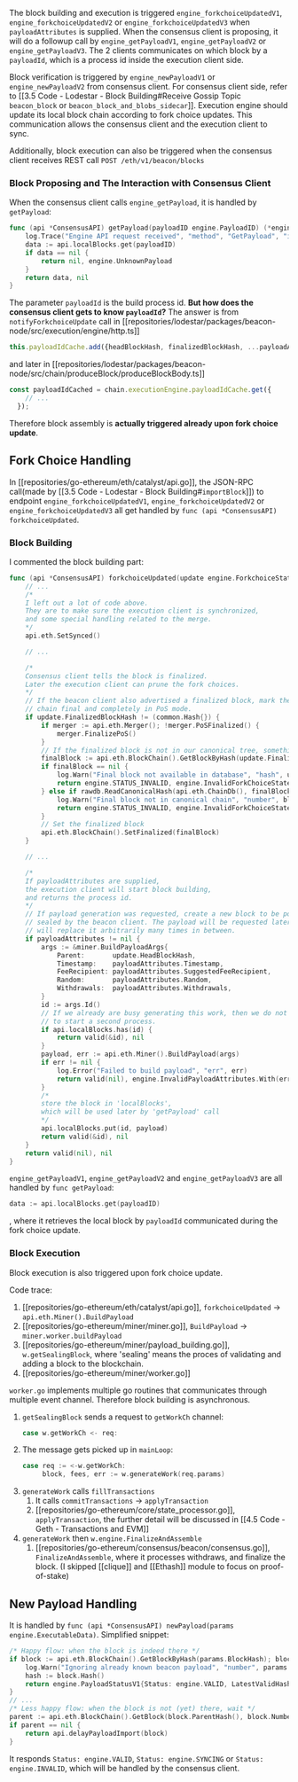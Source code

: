 ---
---

The block building and execution is triggered `engine_forkchoiceUpdatedV1`, `engine_forkchoiceUpdatedV2` or `engine_forkchoiceUpdatedV3` when `payloadAttributes` is supplied. When the consensus client is proposing, it will do a followup call by `engine_getPayloadV1`, `engine_getPayloadV2` or `engine_getPayloadV3`. The 2 clients communicates on which block by a `payloadId`, which is a process id inside the execution client side.

Block verification is triggered by `engine_newPayloadV1` or `engine_newPayloadV2` from consensus client. For consensus client side, refer to [[3.5 Code - Lodestar - Block Building#Receive Gossip Topic `beacon_block` or `beacon_block_and_blobs_sidecar`]]. Execution engine should update its local block chain according to fork choice updates. This communication allows the consensus client and the execution client to sync.

Additionally, block execution can also be triggered when the consensus client receives REST call `POST /eth/v1/beacon/blocks`

### Block Proposing and The Interaction with Consensus Client
When the consensus client calls `engine_getPayload`, it is handled by `getPayload`:
```Go
func (api *ConsensusAPI) getPayload(payloadID engine.PayloadID) (*engine.ExecutionPayloadEnvelope, error) {
	log.Trace("Engine API request received", "method", "GetPayload", "id", payloadID)
	data := api.localBlocks.get(payloadID)
	if data == nil {
		return nil, engine.UnknownPayload
	}
	return data, nil
}
```
The parameter `payloadId` is the build process id. **But how does the consensus client gets to know `payloadId`?** The answer is from `notifyForkchoiceUpdate` call in [[repositories/lodestar/packages/beacon-node/src/execution/engine/http.ts]]
```TypeScript
this.payloadIdCache.add({headBlockHash, finalizedBlockHash, ...payloadAttributesRpc}, payloadId);
```

and later in [[repositories/lodestar/packages/beacon-node/src/chain/produceBlock/produceBlockBody.ts]]
```TypeScript
const payloadIdCached = chain.executionEngine.payloadIdCache.get({
    // ...
  });
```

Therefore block assembly is **actually triggered already upon fork choice update**.

## Fork Choice Handling
In [[repositories/go-ethereum/eth/catalyst/api.go]], the JSON-RPC call(made by [[3.5 Code - Lodestar - Block Building#`importBlock`]]) to endpoint `engine_forkchoiceUpdatedV1`, `engine_forkchoiceUpdatedV2` or `engine_forkchoiceUpdatedV3` all get handled by `func (api *ConsensusAPI) forkchoiceUpdated`.

### Block Building
I commented the block building part:
```go
func (api *ConsensusAPI) forkchoiceUpdated(update engine.ForkchoiceStateV1, payloadAttributes *engine.PayloadAttributes) (engine.ForkChoiceResponse, error) {
	// ...
	/* 
	I left out a lot of code above.
	They are to make sure the execution client is synchronized,
	and some special handling related to the merge.
	*/
	api.eth.SetSynced()

    // ...

    /* 
    Consensus client tells the block is finalized.
    Later the execution client can prune the fork choices.
    */
    // If the beacon client also advertised a finalized block, mark the local
	// chain final and completely in PoS mode.
	if update.FinalizedBlockHash != (common.Hash{}) {
		if merger := api.eth.Merger(); !merger.PoSFinalized() {
			merger.FinalizePoS()
		}
		// If the finalized block is not in our canonical tree, somethings wrong
		finalBlock := api.eth.BlockChain().GetBlockByHash(update.FinalizedBlockHash)
		if finalBlock == nil {
			log.Warn("Final block not available in database", "hash", update.FinalizedBlockHash)
			return engine.STATUS_INVALID, engine.InvalidForkChoiceState.With(errors.New("final block not available in database"))
		} else if rawdb.ReadCanonicalHash(api.eth.ChainDb(), finalBlock.NumberU64()) != update.FinalizedBlockHash {
			log.Warn("Final block not in canonical chain", "number", block.NumberU64(), "hash", update.HeadBlockHash)
			return engine.STATUS_INVALID, engine.InvalidForkChoiceState.With(errors.New("final block not in canonical chain"))
		}
		// Set the finalized block
		api.eth.BlockChain().SetFinalized(finalBlock)
	}

	// ...

    /* 
    If payloadAttributes are supplied, 
    the execution client will start block building,
    and returns the process id.
    */
	// If payload generation was requested, create a new block to be potentially
	// sealed by the beacon client. The payload will be requested later, and we
	// will replace it arbitrarily many times in between.
	if payloadAttributes != nil {
		args := &miner.BuildPayloadArgs{
			Parent:       update.HeadBlockHash,
			Timestamp:    payloadAttributes.Timestamp,
			FeeRecipient: payloadAttributes.SuggestedFeeRecipient,
			Random:       payloadAttributes.Random,
			Withdrawals:  payloadAttributes.Withdrawals,
		}
		id := args.Id()
		// If we already are busy generating this work, then we do not need
		// to start a second process.
		if api.localBlocks.has(id) {
			return valid(&id), nil
		}
		payload, err := api.eth.Miner().BuildPayload(args)
		if err != nil {
			log.Error("Failed to build payload", "err", err)
			return valid(nil), engine.InvalidPayloadAttributes.With(err)
		}
		/* 
		store the block in 'localBlocks',
		which will be used later by 'getPayload' call
		*/
		api.localBlocks.put(id, payload)
		return valid(&id), nil
	}
	return valid(nil), nil
}
```

`engine_getPayloadV1`, `engine_getPayloadV2` and `engine_getPayloadV3` are all handled by `func getPayload`:
```go
data := api.localBlocks.get(payloadID)
```
, where it retrieves the local block by `payloadId` communicated during the fork choice update.

### Block Execution
Block execution is also triggered upon fork choice update.

Code trace:
1. [[repositories/go-ethereum/eth/catalyst/api.go]], `forkchoiceUpdated` -> `api.eth.Miner().BuildPayload`
2. [[repositories/go-ethereum/miner/miner.go]], `BuildPayload` -> `miner.worker.buildPayload`
3. [[repositories/go-ethereum/miner/payload_building.go]], `w.getSealingBlock`, where 'sealing' means the proces of validating and adding a block to the blockchain.
4. [[repositories/go-ethereum/miner/worker.go]]

`worker.go` implements multiple go routines that communicates through multiple event channel. Therefore block building is asynchronous.
1. `getSealingBlock` sends a request to `getWorkCh` channel: 
   ```go
   case w.getWorkCh <- req:
   ```
2. The message gets picked up in `mainLoop`:
   ```go
   case req := <-w.getWorkCh:
		block, fees, err := w.generateWork(req.params)
   ```
3. `generateWork` calls `fillTransactions`
	1. It calls `commitTransactions` -> `applyTransaction`
	2. [[repositories/go-ethereum/core/state_processor.go]], `applyTransaction`, the further detail will be discussed in [[4.5 Code - Geth - Transactions and EVM]]
4. `generateWork` then `w.engine.FinalizeAndAssemble`
	1. [[repositories/go-ethereum/consensus/beacon/consensus.go]], `FinalizeAndAssemble`, where it processes withdraws, and finalize the block. (I skipped [[clique]] and [[Ethash]] module to focus on proof-of-stake)

## New Payload Handling
It is handled by `func (api *ConsensusAPI) newPayload(params engine.ExecutableData)`. Simplified snippet:
```go
/* Happy flow: when the block is indeed there */
if block := api.eth.BlockChain().GetBlockByHash(params.BlockHash); block != nil {
	log.Warn("Ignoring already known beacon payload", "number", params.Number, "hash", params.BlockHash, "age", common.PrettyAge(time.Unix(int64(block.Time()), 0)))
	hash := block.Hash()
	return engine.PayloadStatusV1{Status: engine.VALID, LatestValidHash: &hash}, nil
}
// ...
/* Less happy flow: when the block is not (yet) there, wait */
parent := api.eth.BlockChain().GetBlock(block.ParentHash(), block.NumberU64()-1)
if parent == nil {
	return api.delayPayloadImport(block)
}
```

It responds `Status: engine.VALID`, `Status: engine.SYNCING` or `Status: engine.INVALID`, which will be handled by the consensus client.
